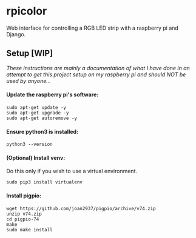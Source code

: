 # rpicolor
Web interface for controlling a RGB LED strip with a raspberry pi and Django.

## Setup [WIP]

*These instructions are mainly a documentation of what I have done in an attempt to get this project setup on my raspberry pi and should NOT be used by anyone...*

#### Update the raspberry pi's software:
```
sudo apt-get update -y
sudo apt-get upgrade -y
sudo apt-get autoremove -y
```

#### Ensure python3 is installed:
```
python3 --version
```

#### (Optional) Install venv:
Do this only if you wish to use a virtual environment.
```
sudo pip3 install virtualenv
```

#### Install pigpio:
```
wget https://github.com/joan2937/pigpio/archive/v74.zip
unzip v74.zip
cd pigpio-74
make
sudo make install
```

